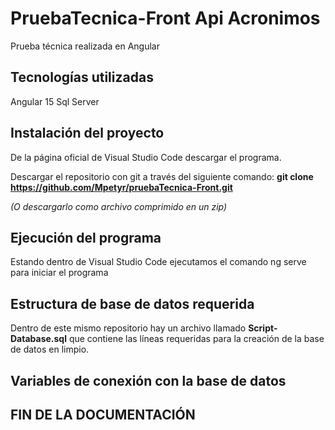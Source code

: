 # PruebaTecnica-Front Api Acronimos

Prueba técnica realizada en Angular

## Tecnologías utilizadas

Angular 15
Sql Server

## Instalación del proyecto

De la página oficial de Visual Studio Code descargar el programa.

Descargar el repositorio con git a través del siguiente comando:
**git clone https://github.com/Mpetyr/pruebaTecnica-Front.git**

*(O descargarlo como archivo comprimido en un zip)*

## Ejecución del programa

Estando dentro de Visual Studio Code ejecutamos el comando ng serve para iniciar el programa

## Estructura de base de datos requerida

Dentro de este mismo repositorio hay un archivo llamado **Script-Database.sql** que contiene las líneas requeridas para la creación de la base de datos en limpio.

## Variables de conexión con la base de datos
  
  ## FIN DE LA DOCUMENTACIÓN
